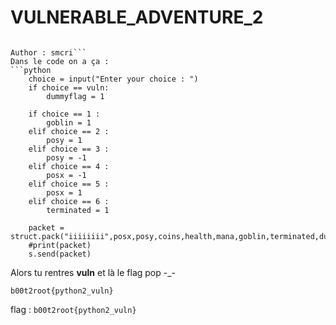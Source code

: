 # VULNERABLE_ADVENTURE_2
```Oh no! A vulnerability!(Use previous client)

Author : smcri```
Dans le code on a ça :
```python
    choice = input("Enter your choice : ")
    if choice == vuln:
        dummyflag = 1 
        
    if choice == 1 : 
        goblin = 1 
    elif choice == 2 : 
        posy = 1 
    elif choice == 3 : 
        posy = -1
    elif choice == 4 : 
        posx = -1
    elif choice == 5 : 
        posx = 1 
    elif choice == 6 : 
        terminated = 1 

    packet = struct.pack("iiiiiiii",posx,posy,coins,health,mana,goblin,terminated,dummyflag)
    #print(packet)
    s.send(packet)
```

Alors tu rentres **vuln** et là le flag pop -_-

```b00t2root{python2_vuln}```

flag : `b00t2root{python2_vuln}`

